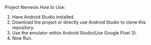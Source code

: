 Project Nemesis
How to Use:
1. Have Android Studio installed.
2. Download the project or directly use Android Studio to clone this repository.
3. Use the emulator within Android Studio(Use Google Pixel 3).
4. Now Run.
